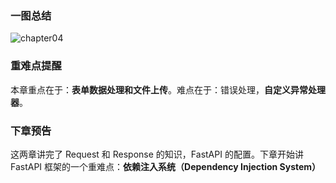 ### 一图总结

![chapter04](./images/chapter04.png)

### 重难点提醒

本章重点在于：**表单数据处理和文件上传**。难点在于：错误处理，**自定义异常处理器**。

### 下章预告

这两章讲完了 Request 和 Response 的知识，FastAPI 的配置。下章开始讲 FastAPI 框架的一个重难点：**依赖注入系统（Dependency Injection System）**